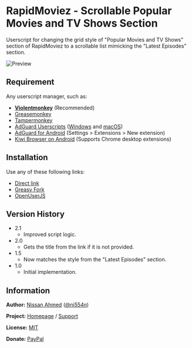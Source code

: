# RapidMoviez - Scrollable Popular Movies and TV Shows Section

Userscript for changing the grid style of "Popular Movies and TV Shows" section of RapidMoviez to a scrollable list mimicking the "Latest Episodes" section.

![Preview](https://github.com/ni554n/userscripts/raw/master/.images/rapidmoviez-scrollable-popular-movies-and-tv-shows-section.png)

## Requirement

Any userscript manager, such as:

- [**Violentmonkey**](https://violentmonkey.github.io/get-it/) (Recommended)
- [Greasemonkey](https://addons.mozilla.org/en-US/firefox/addon/greasemonkey/)
- [Tampermonkey](https://www.tampermonkey.net/)
- [AdGuard Userscripts](https://kb.adguard.com/en/general/userscripts) ([Windows](https://kb.adguard.com/en/windows/features/extensions) and [macOS](https://kb.adguard.com/en/macos/features/extensions))
- [AdGuard for Android](https://adguard.com/en/adguard-android/overview.html) (Settings > Extensions > New extension)
- [Kiwi Browser on Android](https://play.google.com/store/apps/details?id=com.kiwibrowser.browser) (Supports Chrome desktop extensions)

## Installation

Use any of these following links:

- [Direct link](https://github.com/ni554n/userscripts/raw/master/rapidmoviez/scrollable-popular-movies-and-tv-shows-section/rapidmoviez-scrollable-popular-movies-and-tv-shows-section.user.js)
- [Greasy Fork](https://greasyfork.org/en/scripts/398906-rapidmoviez-scrollable-popular-movies-and-tv-shows-section)
- [OpenUserJS](https://openuserjs.org/scripts/ni554n/RapidMoviez_Scrollable_Popular_Movies_and_TV_Shows_Section)

## Version History

- 2.1
  - Improved script logic.
- 2.0
  - Gets the title from the link if it is not provided.
- 1.5
  - Now matches the style from the "Latest Episodes" section.
- 1.0
  - Initial implementation.

## Information

**Author:** [Nissan Ahmed](https://ni554n.github.io) ([@ni554n](https://twitter.com/ni554n))

**Project:** [Homepage](https://github.com/ni554n/userscripts/) / [Support](https://github.com/ni554n/userscripts/issues)

**License:** [MIT](https://github.com/ni554n/userscripts/blob/master/LICENSE)

**Donate:** [PayPal](https://paypal.me/ni554n)
